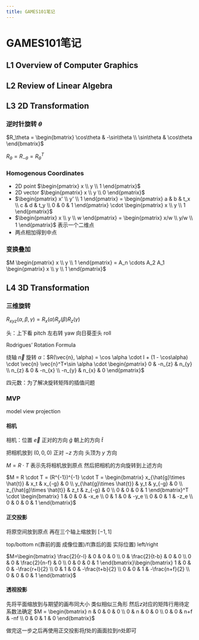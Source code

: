 ```yaml
---
title: GAMES101笔记
---
```


# GAMES101笔记

## L1 Overview of Computer Graphics

## L2 Review of Linear Algebra

## L3 2D Transformation

### 逆时针旋转 $\theta$

$R_\theta = \begin{bmatrix} \cos\theta & -\sin\theta \\ \sin\theta & \cos\theta \end{bmatrix}$

$R_\theta = R_{-\theta} = R_\theta^T$

### Homogenous Coordinates

- 2D point $\begin{pmatrix} x \\ y \\ 1 \end{pmatrix}$
- 2D vector $\begin{pmatrix} x \\ y \\ 0 \end{pmatrix}$
- $\begin{pmatrix} x' \\ y' \\ 1 \end{pmatrix} = \begin{pmatrix} a & b & t_x \\ c & d & t_y \\ 0 & 0 & 1 \end{pmatrix} \cdot \begin{pmatrix} x \\ y \\ 1 \end{pmatrix}$
- $\begin{pmatrix} x \\ y \\ w \end{pmatrix} = \begin{pmatrix} x/w \\ y/w \\ 1 \end{pmatrix}$ 表示一个二维点
- 两点相加得到中点

### 变换叠加

$M \begin{pmatrix} x \\ y \\ 1 \end{pmatrix} = A_n \cdots A_2 A_1 \begin{pmatrix} x \\ y \\ 1 \end{pmatrix}$ 

## L4 3D Transformation

### 三维旋转

$R_{xyz}(\alpha,\beta,\gamma) = R_x(\alpha) R_y(\beta) R_z(\gamma)$

头：上下看 pitch 左右转 yaw 向日葵歪头 roll

Rodrigues’ Rotation Formula

绕轴 $\vec{n}$ 旋转 $\alpha$：$R(\vec{n}, \alpha) = \cos \alpha \cdot I + (1 - \cos\alpha) \cdot \vec{n} \vec{n}^T+\sin \alpha \cdot \begin{pmatrix} 0 & -n_{z} & n_{y} \\ n_{z} & 0 & -n_{x} \\ -n_{y} & n_{x} & 0 \end{pmatrix}$

四元数：为了解决旋转矩阵的插值问题

### MVP

model view projection

#### 相机

相机：位置 $\vec{e}$ 正对的方向 $\hat{g}$ 朝上的方向 $\hat{t}$

把相机放到 $(0,0,0)$ 正对 $-z$ 方向 头顶为 $y$ 方向

$M = R \cdot T$ 表示先将相机放到原点 然后把相机的方向旋转到上述方向

$M = R \cdot T = (R^{-1})^{-1} \cdot T = \begin{bmatrix} x_{\hat{g}\times \hat{t}} & x_t & x_{-g} & 0 \\ y_{\hat{g}\times \hat{t}} & y_t & y_{-g} & 0 \\ z_{\hat{g}\times \hat{t}} & z_t & z_{-g} & 0 \\ 0 & 0 & 0 & 1  \end{bmatrix}^T \cdot \begin{bmatrix} 1 & 0 & 0 & -x_e \\ 0 & 1 & 0 & -y_e \\ 0 & 0 & 1 & -z_e \\ 0 & 0 & 0 & 1 \end{bmatrix}$

#### 正交投影

将原空间放到原点 再在三个轴上缩放到 $[-1, 1]$

top/bottom n(靠前的面 成像位置)/f(靠后的面 实际位置) left/right

$M=\begin{bmatrix} \frac{2}{r-l} & 0 & 0 & 0 \\ 0 & \frac{2}{t-b} & 0 & 0 \\ 0 & 0 & \frac{2}{n-f} & 0 \\ 0 & 0 & 0 & 1 \end{bmatrix}\begin{bmatrix} 1 & 0 & 0 & -\frac{r+l}{2} \\ 0 & 1 & 0 & -\frac{t+b}{2} \\ 0 & 0 & 1 & -\frac{n+f}{2} \\ 0 & 0 & 0 & 1 \end{bmatrix}$

#### 透视投影

先将平面缩放到与期望的画布同大小 类似相似三角形 然后$z$对应的矩阵行用待定系数法确定 $M = \begin{bmatrix} n & 0 & 0 & 0 \\ 0 & n & 0 & 0 \\ 0 & 0 & n+f & -nf \\ 0 & 0 & 1 & 0 \end{bmatrix}$

做完这一步之后再使用正交投影将$f$处的画面拉到$n$处即可
